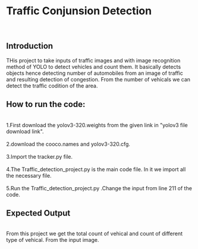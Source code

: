 <h1>Traffic Conjunsion Detection</h1><br/>

<h2>Introduction</h2>
THis project to take inputs of traffic images and
with image recognition method of YOLO to detect vehicles and count them.
It basically detects objects hence detecting number of automobiles from an image of traffic 
and resulting detection of congestion. From the number of vehicals we can detect the traffic codition of the area.<br/>
 
 <h2>How to run the code:</h2><br/>
1.First download the yolov3-320.weights from the given link in "yolov3 file download link".<br />
<br />
2.download the cooco.names and yolov3-320.cfg.<br />
<br />
3.Import the tracker.py file.<br />
<br />
4.The Traffic_detection_project.py is the main code file. In it we import all the necessary file.
<br />
<br />
5.Run the Traffic_detection_project.py .Change the input from line 211 of the code.

<h2>Expected Output</h2><br/>
From this project we get the total count of vehical and count of different type of vehical. From the input image.<br/>
<br/>
